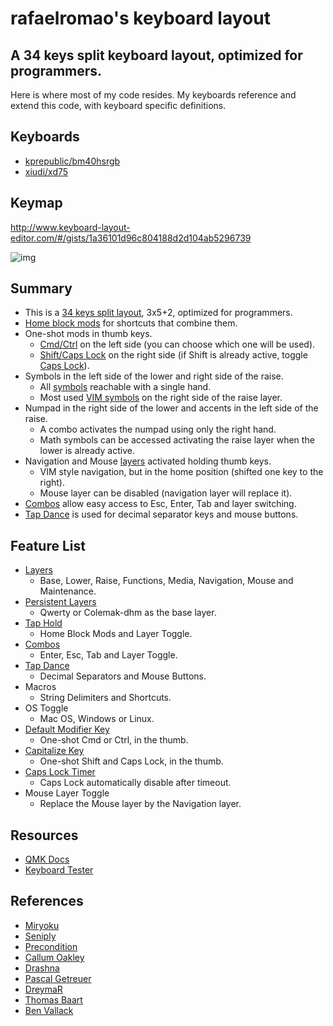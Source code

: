 # rafaelromao's keyboard layout
## A 34 keys split keyboard layout, optimized for programmers.

Here is where most of my code resides. My keyboards reference and extend this code, with keyboard specific definitions.

## Keyboards

- [kprepublic/bm40hsrgb](../../keyboards/kprepublic/bm40hsrgb/keymaps/rafaelromao/readme.md)
- [xiudi/xd75](../../keyboards/xiudi/xd75/keymaps/rafaelromao/readme.md)

## Keymap

http://www.keyboard-layout-editor.com/#/gists/1a36101d96c804188d2d104ab5296739

![img](https://i.imgur.com/YPuLTMm.png)

## Summary
- This is a [34 keys split layout](docs/layout.md), 3x5+2, optimized for programmers.
- [Home block mods](docs/modifiers.md) for shortcuts that combine them.
- One-shot mods in thumb keys.
	- [Cmd/Ctrl](docs/modifiers.md) on the left side (you can choose which one will be used).
	- [Shift/Caps Lock](docs/modifiers.md) on the right side (if Shift is already active, toggle [Caps Lock](docs/modifiers.md)).
- Symbols in the left side of the lower and right side of the raise.
    - All [symbols](docs/layers.md) reachable with a single hand.
    - Most used [VIM symbols](docs/layers.md) on the right side of the raise layer.
- Numpad in the right side of the lower and accents in the left side of the raise.
	- A combo activates the numpad using only the right hand.
	- Math symbols can be accessed activating the raise layer when the lower is already active.
- Navigation and Mouse [layers](docs/layers.md) activated holding thumb keys.
    - VIM style navigation, but in the home position (shifted one key to the right).
    - Mouse layer can be disabled (navigation layer will replace it).
- [Combos](docs/layers.md) allow easy access to Esc, Enter, Tab and layer switching.
- [Tap Dance](docs/layers.md) is used for decimal separator keys and mouse buttons.

## Feature List
- [Layers](docs/layers.md)
  - Base, Lower, Raise, Functions, Media, Navigation, Mouse and Maintenance.
- [Persistent Layers](docs/layers.md)
  - Qwerty or Colemak-dhm as the base layer.
- [Tap Hold](docs/modifiers.md)
  - Home Block Mods and Layer Toggle.
- [Combos](docs/layers.md)
  - Enter, Esc, Tab and Layer Toggle.
- [Tap Dance](docs/layers.md)
  - Decimal Separators and Mouse Buttons.
- Macros
  - String Delimiters and Shortcuts.
- OS Toggle
  - Mac OS, Windows or Linux.
- [Default Modifier Key](docs/modifiers.md)
  - One-shot Cmd or Ctrl, in the thumb.
- [Capitalize Key](docs/modifiers.md)
  - One-shot Shift and Caps Lock, in the thumb.
- [Caps Lock Timer](docs/modifiers.md)
  - Caps Lock automatically disable after timeout.
- Mouse Layer Toggle
  - Replace the Mouse layer by the Navigation layer.

## Resources

- [QMK Docs](https://docs.qmk.fm)
- [Keyboard Tester](https://config.qmk.fm/#/test)

## References

- [Miryoku](https://github.com/manna-harbour/miryoku)
- [Seniply](https://stevep99.github.io/seniply)
- [Precondition](https://github.com/precondition/dactyl-manuform-keymap)
- [Callum Oakley](https://github.com/callum-oakley/qmk_firmware/tree/master/users/callum)
- [Drashna](https://github.com/qmk/qmk_firmware/tree/master/users/drashna)
- [Pascal Getreuer](https://github.com/getreuer/qmk-keymap)
- [DreymaR](https://dreymar.colemak.org)
- [Thomas Baart](https://thomasbaart.nl/2018/12/01/reducing-firmware-size-in-qmk/)
- [Ben Vallack](https://youtube.com/c/BenVallack)
